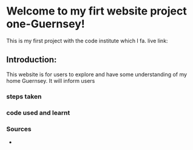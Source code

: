 # Welcome to my firt website project one-Guernsey!

This is my first project with the code institute which I fa.
live link:

## Introduction:

This website is for users to explore and have some understanding of my home Guernsey. It will inform users 


### steps taken


### code used and learnt


### Sources

-